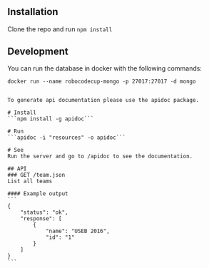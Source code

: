 # 

## Installation
Clone the repo and run ```npm install```

## Development
You can run the database in docker with the following commands:


```docker run --name robocodecup-mongo -p 27017:27017 -d mongo```
``````

To generate api documentation please use the apidoc package.

# Install
```npm install -g apidoc```

# Run
```apidoc -i "resources" -o apidoc```

# See
Run the server and go to /apidoc to see the documentation.

## API
### GET /team.json
List all teams

#### Example output
```
{
    "status": "ok",
    "response": [
        {
            "name": "USEB 2016",
            "id": "1"
        }
    ]
}
```
